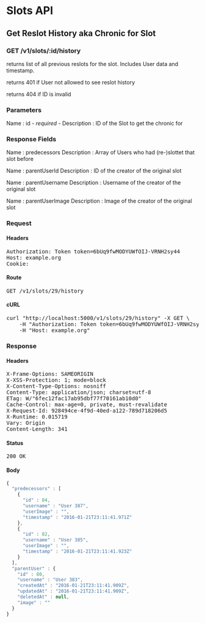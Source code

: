# Slots API

## Get Reslot History aka Chronic for Slot

### GET /v1/slots/:id/history

returns list of all previous reslots for the slot. Includes User data and timestamp.

returns 401 if User not allowed to see reslot history

returns 404 if ID is invalid

### Parameters

Name : id *- required -*
Description : ID of the Slot to get the chronic for


### Response Fields

Name : predecessors
Description : Array of Users who had (re-)slottet that slot before

Name : parentUserId
Description : ID of the creator of the original slot

Name : parentUsername
Description : Username of the creator of the original slot

Name : parentUserImage
Description : Image of the creator of the original slot

### Request

#### Headers

<pre>Authorization: Token token=6bUq9fwMODYUWfOIJ-VRNH2sy44
Host: example.org
Cookie: </pre>

#### Route

<pre>GET /v1/slots/29/history</pre>

#### cURL

<pre class="request">curl &quot;http://localhost:5000/v1/slots/29/history&quot; -X GET \
	-H &quot;Authorization: Token token=6bUq9fwMODYUWfOIJ-VRNH2sy44&quot; \
	-H &quot;Host: example.org&quot;</pre>

### Response

#### Headers

<pre>X-Frame-Options: SAMEORIGIN
X-XSS-Protection: 1; mode=block
X-Content-Type-Options: nosniff
Content-Type: application/json; charset=utf-8
ETag: W/&quot;6fec12fac17ab95dbf77f70161ab10d0&quot;
Cache-Control: max-age=0, private, must-revalidate
X-Request-Id: 928494ce-4f9d-40ed-a122-789d718206d5
X-Runtime: 0.015719
Vary: Origin
Content-Length: 341</pre>

#### Status

<pre>200 OK</pre>

#### Body

```javascript
{
  "predecessors" : [
    {
      "id" : 84,
      "username" : "User 387",
      "userImage" : "",
      "timestamp" : "2016-01-21T23:11:41.971Z"
    },
    {
      "id" : 82,
      "username" : "User 385",
      "userImage" : "",
      "timestamp" : "2016-01-21T23:11:41.923Z"
    }
  ],
  "parentUser" : {
    "id" : 80,
    "username" : "User 383",
    "createdAt" : "2016-01-21T23:11:41.909Z",
    "updatedAt" : "2016-01-21T23:11:41.909Z",
    "deletedAt" : null,
    "image" : ""
  }
}
```
